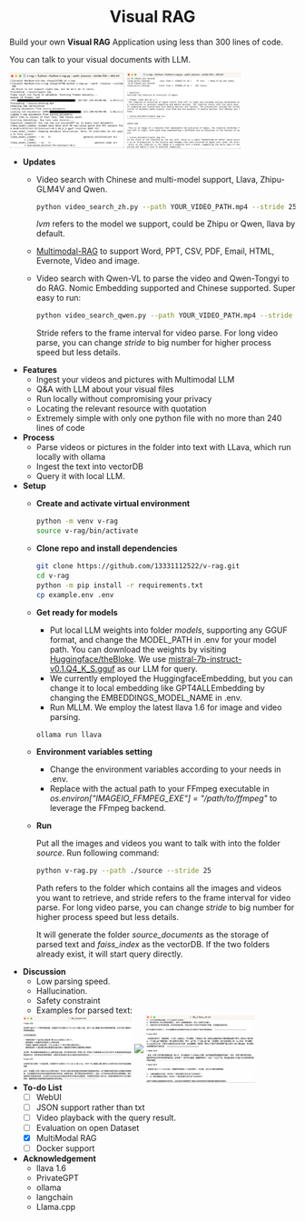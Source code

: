 
# <center> **Visual RAG** </center>

Build your own **Visual RAG** Application using less than 300 lines of code.

You can talk to your visual documents with LLM.

<img src='pics/parse.png' width='40%' align='center'>
<img src='pics/query.png' width='40%' align='center'>

* **Updates**
    - Video search with Chinese and multi-model support, Llava, Zhipu-GLM4V and Qwen.
    
        ```bash
        python video_search_zh.py --path YOUR_VIDEO_PATH.mp4 --stride 25 --lvm MODEL_NAME
        ```
        _lvm_  refers to the model we support, could be Zhipu or Qwen, llava by default.

    - [Multimodal-RAG](https://github.com/13331112522/m-rag) to support Word, PPT, CSV, PDF, Email, HTML, Evernote, Video and image. 

    - Video search with Qwen-VL to parse the video and Qwen-Tongyi to do RAG. Nomic Embedding supported and Chinese supported.
        Super easy to run:
        ```bash
        python video_search_qwen.py --path YOUR_VIDEO_PATH.mp4 --stride 25
        ```
        Stride refers to the frame interval for video parse. For long video parse, you can change _stride_ to big number for higher process speed but less details.
* **Features**
    - Ingest your videos and pictures  with Multimodal LLM
    - Q&A with LLM about your visual files
    - Run locally without compromising your privacy
    - Locating the relevant resource with quotation
    - Extremely simple with only one python file with no more than 240 lines of code
* **Process**
    - Parse videos or pictures in the folder into text with LLava, which run locally with ollama
    - Ingest the text into vectorDB
    - Query it with local LLM.
* **Setup**
    - **Create and activate virtual environment**
        
        ```bash
        python -m venv v-rag
        source v-rag/bin/activate
        ```
        
    - **Clone repo and install dependencies**
    
      ```bash
      git clone https://github.com/13331112522/v-rag.git
      cd v-rag
      python -m pip install -r requirements.txt
      cp example.env .env
      ```
    
    - **Get ready for models**
        - Put local LLM weights into folder _models_, supporting any GGUF format, and change the MODEL_PATH in .env for your model path. You can download the weights by visiting [Huggingface/theBloke](https://huggingface.co/TheBloke). We use [mistral-7b-instruct-v0.1.Q4_K_S.gguf](https://huggingface.co/TheBloke/Mistral-7B-Instruct-v0.2-GGUF) as our LLM for query.
        - We currently employed the HuggingfaceEmbedding, but you can change it to local embedding like GPT4ALLEmbedding by changing the EMBEDDINGS_MODEL_NAME in .env.
        - Run MLLM. We employ the latest llava 1.6 for image and video parsing.
        
        ```bash
        ollama run llava
        ```
    - **Environment variables setting**
      
        - Change the environment variables according to your needs in .env.
        - Replace with the actual path to your FFmpeg executable in _os.environ["IMAGEIO_FFMPEG_EXE"] = "/path/to/ffmpeg"_ to leverage the FFmpeg backend.
  
    - **Run**
        
        Put all the images and videos you want to talk with into the folder _source_. Run following command:
        
        ```bash
        python v-rag.py --path ./source --stride 25
        ```
        Path refers to the folder which contains all the images and videos you want to retrieve, and stride refers to the frame interval for video parse. For long video parse, you can change _stride_ to big number for higher process speed but less details.
      
        It will generate the folder _source_documents_ as the storage of parsed text and _faiss_index_ as the vectorDB. If the two folders already exist, it will start query directly.
* **Discussion**
    - Low parsing speed.
    - Hallucination.
    - Safety constraint
    - Examples for parsed text:
    <img src='pics/qwen.png' width='40%' align='center'>
    <img src='pics/zhipu.png' width='40%' align='center'>
    <img src='pics/llava.png' width='40%' align='center'>
* **To-do List**
    - [ ] WebUI
    - [ ] JSON support rather than txt
    - [ ] Video playback with the query result.
    - [ ] Evaluation on open Dataset
    - [x] MultiModal RAG
    - [ ] Docker support
* **Acknowledgement**
    - llava 1.6
    - PrivateGPT
    - ollama
    - langchain
    - Llama.cpp
